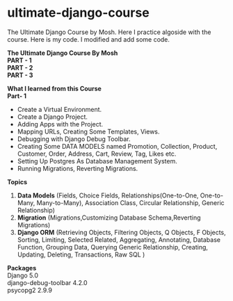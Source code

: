 # ultimate-django-course
The Ultimate Django Course by Mosh. Here I practice algoside with the course. Here is my code. I modified and add some code.

**The Ultimate Django Course By Mosh** <br />
**PART - 1** <br />
**PART - 2** <br />
**PART - 3** <br />

**What I learned from this Course** <br/>
**Part- 1** <br/>
* Create a Virtual Environment. <br/>
* Create a Django Project. <br/> 
* Adding Apps with the Project. <br/>
* Mapping URLs, Creating Some Templates, Views. <br/>
* Debugging with Django Debug Toolbar. <br/>
* Creating Some DATA MODELS named Promotion, Collection, Product, Customer, Order, Address, Cart, Review, Tag, Likes etc. <br/>
* Setting Up Postgres As Database Management System. <br/>
* Running Migrations, Reverting Migrations. <br/>


**Topics** <br/>
1.	**Data Models** (Fields, Choice Fields, Relationships(One-to-One, One-to-Many, Many-to-Many), Association Class, Circular Relationship, Generic Relationship) <br/>
2.	**Migration** (Migrations,Customizing Database Schema,Reverting Migrations) <br/>
3.	**Django ORM** (Retrieving Objects, Filtering Objects, Q Objects, F Objects, Sorting, Limiting, Selected Related, Aggregating, Annotating, Database Function, Grouping Data, Querying Generic Relationship, Creating, Updating, Deleting, Transactions, Raw SQL ) <br/>

**Packages** <br/>
Django               5.0 <br/>
django-debug-toolbar 4.2.0 <br/>
psycopg2             2.9.9 <br/>








